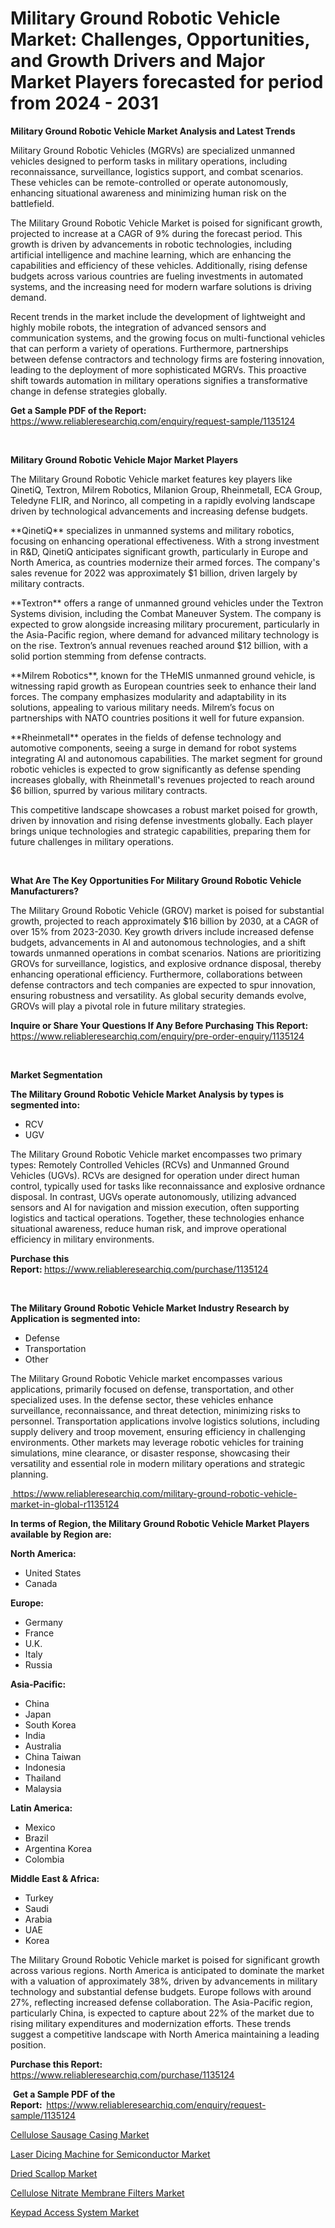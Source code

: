 <p><h1>Military Ground Robotic Vehicle Market: Challenges, Opportunities, and Growth Drivers and Major Market Players forecasted for period from 2024 - 2031</h1></p><p><strong>Military Ground Robotic Vehicle Market Analysis and Latest Trends</strong></p>
<p><p>Military Ground Robotic Vehicles (MGRVs) are specialized unmanned vehicles designed to perform tasks in military operations, including reconnaissance, surveillance, logistics support, and combat scenarios. These vehicles can be remote-controlled or operate autonomously, enhancing situational awareness and minimizing human risk on the battlefield.</p><p>The Military Ground Robotic Vehicle Market is poised for significant growth, projected to increase at a CAGR of 9% during the forecast period. This growth is driven by advancements in robotic technologies, including artificial intelligence and machine learning, which are enhancing the capabilities and efficiency of these vehicles. Additionally, rising defense budgets across various countries are fueling investments in automated systems, and the increasing need for modern warfare solutions is driving demand.</p><p>Recent trends in the market include the development of lightweight and highly mobile robots, the integration of advanced sensors and communication systems, and the growing focus on multi-functional vehicles that can perform a variety of operations. Furthermore, partnerships between defense contractors and technology firms are fostering innovation, leading to the deployment of more sophisticated MGRVs. This proactive shift towards automation in military operations signifies a transformative change in defense strategies globally.</p></p>
<p><strong>Get a Sample PDF of the Report:&nbsp;</strong> <a href="https://www.reliableresearchiq.com/enquiry/request-sample/1135124?utm_campaign=1141&utm_medium=2&utm_source=Github&utm_content=ia&utm_term=09102024&utm_id=military-ground-robotic-vehicle">https://www.reliableresearchiq.com/enquiry/request-sample/1135124</a></p>
<p>&nbsp;</p>
<p><strong>Military Ground Robotic Vehicle Major Market Players</strong></p>
<p><p>The Military Ground Robotic Vehicle market features key players like QinetiQ, Textron, Milrem Robotics, Milanion Group, Rheinmetall, ECA Group, Teledyne FLIR, and Norinco, all competing in a rapidly evolving landscape driven by technological advancements and increasing defense budgets.</p><p>**QinetiQ** specializes in unmanned systems and military robotics, focusing on enhancing operational effectiveness. With a strong investment in R&D, QinetiQ anticipates significant growth, particularly in Europe and North America, as countries modernize their armed forces. The company's sales revenue for 2022 was approximately $1 billion, driven largely by military contracts.</p><p>**Textron** offers a range of unmanned ground vehicles under the Textron Systems division, including the Combat Maneuver System. The company is expected to grow alongside increasing military procurement, particularly in the Asia-Pacific region, where demand for advanced military technology is on the rise. Textron’s annual revenues reached around $12 billion, with a solid portion stemming from defense contracts.</p><p>**Milrem Robotics**, known for the THeMIS unmanned ground vehicle, is witnessing rapid growth as European countries seek to enhance their land forces. The company emphasizes modularity and adaptability in its solutions, appealing to various military needs. Milrem’s focus on partnerships with NATO countries positions it well for future expansion.</p><p>**Rheinmetall** operates in the fields of defense technology and automotive components, seeing a surge in demand for robot systems integrating AI and autonomous capabilities. The market segment for ground robotic vehicles is expected to grow significantly as defense spending increases globally, with Rheinmetall's revenues projected to reach around $6 billion, spurred by various military contracts.</p><p>This competitive landscape showcases a robust market poised for growth, driven by innovation and rising defense investments globally. Each player brings unique technologies and strategic capabilities, preparing them for future challenges in military operations.</p></p>
<p>&nbsp;</p>
<p><strong>What Are The Key Opportunities For Military Ground Robotic Vehicle Manufacturers?</strong></p>
<p><p>The Military Ground Robotic Vehicle (GROV) market is poised for substantial growth, projected to reach approximately $16 billion by 2030, at a CAGR of over 15% from 2023-2030. Key growth drivers include increased defense budgets, advancements in AI and autonomous technologies, and a shift towards unmanned operations in combat scenarios. Nations are prioritizing GROVs for surveillance, logistics, and explosive ordnance disposal, thereby enhancing operational efficiency. Furthermore, collaborations between defense contractors and tech companies are expected to spur innovation, ensuring robustness and versatility. As global security demands evolve, GROVs will play a pivotal role in future military strategies.</p></p>
<p><strong>Inquire or Share Your Questions If Any Before Purchasing This Report:</strong> <a href="https://www.reliableresearchiq.com/enquiry/pre-order-enquiry/1135124?utm_campaign=1141&utm_medium=2&utm_source=Github&utm_content=ia&utm_term=09102024&utm_id=military-ground-robotic-vehicle">https://www.reliableresearchiq.com/enquiry/pre-order-enquiry/1135124</a></p>
<p>&nbsp;</p>
<p><strong>Market Segmentation</strong></p>
<p><strong>The Military Ground Robotic Vehicle Market Analysis by types is segmented into:</strong></p>
<p><ul><li>RCV</li><li>UGV</li></ul></p>
<p><p>The Military Ground Robotic Vehicle market encompasses two primary types: Remotely Controlled Vehicles (RCVs) and Unmanned Ground Vehicles (UGVs). RCVs are designed for operation under direct human control, typically used for tasks like reconnaissance and explosive ordnance disposal. In contrast, UGVs operate autonomously, utilizing advanced sensors and AI for navigation and mission execution, often supporting logistics and tactical operations. Together, these technologies enhance situational awareness, reduce human risk, and improve operational efficiency in military environments.</p></p>
<p><strong>Purchase this Report:&nbsp;</strong><a href="https://www.reliableresearchiq.com/purchase/1135124?utm_campaign=1141&utm_medium=2&utm_source=Github&utm_content=ia&utm_term=09102024&utm_id=military-ground-robotic-vehicle">https://www.reliableresearchiq.com/purchase/1135124</a></p>
<p>&nbsp;</p>
<p><strong>The Military Ground Robotic Vehicle Market Industry Research by Application is segmented into:</strong></p>
<p><ul><li>Defense</li><li>Transportation</li><li>Other</li></ul></p>
<p><p>The Military Ground Robotic Vehicle market encompasses various applications, primarily focused on defense, transportation, and other specialized uses. In the defense sector, these vehicles enhance surveillance, reconnaissance, and threat detection, minimizing risks to personnel. Transportation applications involve logistics solutions, including supply delivery and troop movement, ensuring efficiency in challenging environments. Other markets may leverage robotic vehicles for training simulations, mine clearance, or disaster response, showcasing their versatility and essential role in modern military operations and strategic planning.</p></p>
<p><a href="https://www.reliableresearchiq.com/military-ground-robotic-vehicle-market-in-global-r1135124?utm_campaign=1141&utm_medium=2&utm_source=Github&utm_content=ia&utm_term=09102024&utm_id=military-ground-robotic-vehicle">&nbsp;https://www.reliableresearchiq.com/military-ground-robotic-vehicle-market-in-global-r1135124</a></p>
<p><strong>In terms of Region, the Military Ground Robotic Vehicle Market Players available by Region are:</strong></p>
<p>
    <p> <strong> North America: </strong>
        <ul>
            <li>United States</li>
            <li>Canada</li>
        </ul>
        </p> 
    <p> <strong> Europe: </strong>
        <ul>
            <li>Germany</li>
            <li>France</li>
            <li>U.K.</li>
            <li>Italy</li>
            <li>Russia</li>
        </ul>
        </p> 
    <p> <strong> Asia-Pacific: </strong>
        <ul>
            <li>China</li>
            <li>Japan</li>
            <li>South Korea</li>
            <li>India</li>
            <li>Australia</li>
            <li>China Taiwan</li>
            <li>Indonesia</li>
            <li>Thailand</li>
            <li>Malaysia</li>
        </ul>
        </p> 
    <p> <strong> Latin America: </strong>
        <ul>
            <li>Mexico</li>
            <li>Brazil</li>
            <li>Argentina Korea</li>
            <li>Colombia</li>
        </ul>
        </p> 
    <p> <strong> Middle East & Africa: </strong>
        <ul>
            <li>Turkey</li>
            <li>Saudi</li>
            <li>Arabia</li>
            <li>UAE</li>
            <li>Korea</li>
        </ul>
    </p>
    </p>
<p><p>The Military Ground Robotic Vehicle market is poised for significant growth across various regions. North America is anticipated to dominate the market with a valuation of approximately 38%, driven by advancements in military technology and substantial defense budgets. Europe follows with around 27%, reflecting increased defense collaboration. The Asia-Pacific region, particularly China, is expected to capture about 22% of the market due to rising military expenditures and modernization efforts. These trends suggest a competitive landscape with North America maintaining a leading position.</p></p>
<p><strong>Purchase this Report: </strong><a href="https://www.reliableresearchiq.com/purchase/1135124?utm_campaign=1141&utm_medium=2&utm_source=Github&utm_content=ia&utm_term=09102024&utm_id=military-ground-robotic-vehicle">https://www.reliableresearchiq.com/purchase/1135124</a></p>
<p>&nbsp;<strong>Get a Sample PDF of the Report:&nbsp;&nbsp;</strong><a href="https://www.reliableresearchiq.com/enquiry/request-sample/1135124?utm_campaign=1141&utm_medium=2&utm_source=Github&utm_content=ia&utm_term=09102024&utm_id=military-ground-robotic-vehicle">https://www.reliableresearchiq.com/enquiry/request-sample/1135124</a></p>
<p><strong></strong></p>
<p><p><a href="https://issuu.com/reportprime-2/docs/cellulose-sausage-casing-market-siz_5abff59236a867?utm_campaign=1141&utm_medium=2&utm_source=Github&utm_content=ia&utm_term=09102024&utm_id=military-ground-robotic-vehicle">Cellulose Sausage Casing Market</a></p><p><a href="https://github.com/alisia4sskil/Market-Research-Report-List-1/blob/main/laser-dicing-machine-for-semiconductor-market.md?utm_campaign=1141&utm_medium=2&utm_source=Github&utm_content=ia&utm_term=09102024&utm_id=military-ground-robotic-vehicle">Laser Dicing Machine for Semiconductor Market</a></p><p><a href="https://issuu.com/reportprime-2/docs/dried-scallop-market-size-2030.pptx_7c5a81a6eaa2dc?utm_campaign=1141&utm_medium=2&utm_source=Github&utm_content=ia&utm_term=09102024&utm_id=military-ground-robotic-vehicle">Dried Scallop Market</a></p><p><a href="https://www.linkedin.com/pulse/global-cellulose-nitrate-membrane-filters-market-exploring-share-hgepf?utm_campaign=1141&utm_medium=2&utm_source=Github&utm_content=ia&utm_term=09102024&utm_id=military-ground-robotic-vehicle">Cellulose Nitrate Membrane Filters Market</a></p><p><a href="https://www.linkedin.com/pulse/keypad-access-system-market-research-report-2024-2031-dataveil-cojke?utm_campaign=1141&utm_medium=2&utm_source=Github&utm_content=ia&utm_term=09102024&utm_id=military-ground-robotic-vehicle">Keypad Access System Market</a></p></p>